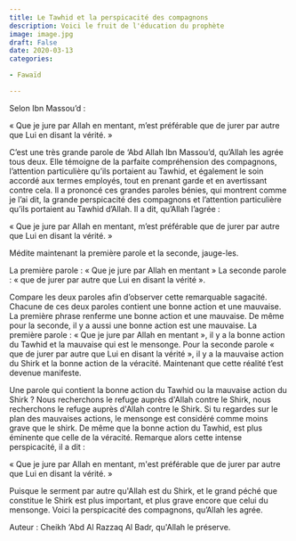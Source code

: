 ```yaml
---
title: Le Tawhid et la perspicacité des compagnons
description: Voici le fruit de l'éducation du prophète
image: image.jpg
draft: False
date: 2020-03-13
categories:

- Fawaïd

---
```


Selon Ibn Massou’d :

« Que je jure par Allah en mentant, m’est préférable que de jurer par autre que Lui en
disant la vérité. »

C’est une très grande parole de ‘Abd Allah Ibn Massou’d, qu’Allah les agrée tous deux.
Elle témoigne de la parfaite compréhension des compagnons, l’attention particulière qu’ils
portaient au Tawhid, et également le soin accordé aux termes employés, tout en
prenant garde et en avertissant contre cela. Il a prononcé ces grandes paroles bénies, qui
montrent comme je l’ai dit, la grande perspicacité des compagnons et l’attention
particulière qu’ils portaient au Tawhid d’Allah. Il a dit, qu’Allah l’agrée :

« Que je jure par Allah en mentant, m’est préférable que de jurer par autre que Lui en
disant la vérité. »

Médite maintenant la première parole et la seconde, jauge-les.

La première parole : « Que je jure par Allah en mentant » La seconde parole : « que de
jurer par autre que Lui en disant la vérité ».

Compare les deux paroles afin d’observer cette remarquable sagacité. Chacune de ces deux
paroles contient une bonne action et une mauvaise. La première phrase renferme une bonne
action et une mauvaise. De même pour la seconde, il y a aussi une bonne action est une
mauvaise. La première parole : « Que je jure par Allah en mentant », il y a la bonne
action du Tawhid et la mauvaise qui est le mensonge. Pour la seconde parole « que de jurer
par autre que Lui en disant la vérité », il y a la mauvaise action du Shirk et la bonne
action de la véracité. Maintenant que cette réalité t’est devenue manifeste.

Une parole qui contient la bonne action du Tawhid ou la mauvaise action du Shirk ? Nous
recherchons le refuge auprès d'Allah contre le Shirk, nous recherchons le refuge auprès
d'Allah contre le Shirk. Si tu regardes sur le plan des mauvaises actions, le mensonge 
est considéré comme moins grave que le shirk. De même que la bonne action du Tawhid, est
plus éminente que celle de la véracité. Remarque alors cette intense perspicacité, il a
dit :

« Que je jure par Allah en mentant, m'est préférable que de jurer par autre que Lui en
disant la vérité. »

Puisque le serment par autre qu'Allah est du Shirk, et le grand péché que constitue le
Shirk est plus important, et plus grave encore que celui du mensonge. Voici la
perspicacité des compagnons, qu’Allah les agrée.

Auteur : Cheikh ‘Abd Al Razzaq Al Badr, qu'Allah le préserve.